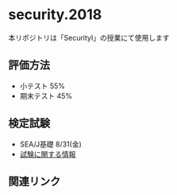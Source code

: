 # security.2018
本リポジトリは「SecurityⅠ」の授業にて使用します

## 評価方法

- 小テスト 55%
- 期末テスト 45%

## 検定試験

- SEA/J基礎 8/31(金)
- [試験に関する情報](http://jukenki.com/report/sea/SJ0-110/index.cgi?mode=view&no=24)

## 関連リンク
